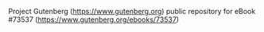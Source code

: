 Project Gutenberg (https://www.gutenberg.org) public repository for eBook #73537 (https://www.gutenberg.org/ebooks/73537)
